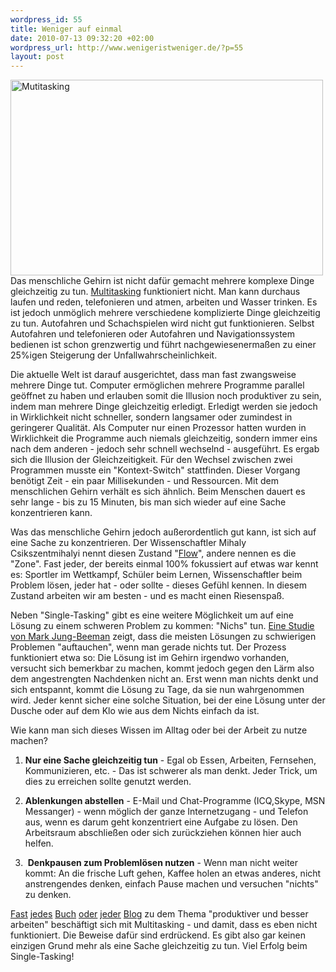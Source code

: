 ```yaml
--- 
wordpress_id: 55
title: Weniger auf einmal
date: 2010-07-13 09:32:20 +02:00
wordpress_url: http://www.wenigeristweniger.de/?p=55
layout: post
---
```

<div class="center"><a href="http://www.flickr.com/photos/ryantron/4453018910/"><img src="http://www.wenigeristweniger.de/wp-content/uploads/2010/07/4453018910_613ea8d637.jpeg" alt="Mutitasking" title="4453018910_613ea8d637" width="500" height="313" class="aligncenter size-full wp-image-243" /></a></div>
Das menschliche Gehirn ist nicht dafür gemacht mehrere komplexe Dinge gleichzeitig zu tun. <a href="http://www.umich.edu/~bcalab/multitasking.html">Multitasking</a> funktioniert nicht. Man kann durchaus laufen und reden, telefonieren und atmen, arbeiten und Wasser trinken. Es ist jedoch unmöglich mehrere verschiedene komplizierte Dinge gleichzeitig zu tun. Autofahren und Schachspielen wird nicht gut funktionieren. Selbst Autofahren und telefonieren oder Autofahren und Navigationssystem bedienen ist schon grenzwertig und führt nachgewiesenermaßen zu einer 25%igen Steigerung der Unfallwahrscheinlichkeit.

Die aktuelle Welt ist darauf ausgerichtet, dass man fast zwangsweise mehrere Dinge tut. Computer ermöglichen mehrere Programme parallel geöffnet zu haben und erlauben somit die Illusion noch produktiver zu sein, indem man mehrere Dinge gleichzeitig erledigt. Erledigt werden sie jedoch in Wirklichkeit nicht schneller, sondern langsamer oder zumindest in geringerer Qualität. Als Computer nur einen Prozessor hatten wurden in Wirklichkeit die Programme auch niemals gleichzeitig, sondern immer eins nach dem anderen - jedoch sehr schnell wechselnd - ausgeführt. Es ergab sich die Illusion der Gleichzeitigkeit. Für den Wechsel zwischen zwei Programmen musste ein "Kontext-Switch" stattfinden. Dieser Vorgang benötigt Zeit - ein paar Millisekunden - und Ressourcen. Mit dem menschlichen Gehirn verhält es sich ähnlich. Beim Menschen dauert es sehr lange - bis zu 15 Minuten, bis man sich wieder auf eine Sache konzentrieren kann.

Was das menschliche Gehirn jedoch außerordentlich gut kann, ist sich auf eine Sache zu konzentrieren. Der Wissenschaftler Mihaly Csikszentmihalyi nennt diesen Zustand "<a href="http://de.wikipedia.org/wiki/Flow_(Psychologie)">Flow</a>", andere nennen es die "Zone". Fast jeder, der bereits einmal 100% fokussiert auf etwas war kennt es: Sportler im Wettkampf, Schüler beim Lernen, Wissenschaftler beim Problem lösen, jeder hat - oder sollte - dieses Gefühl kennen. In diesem Zustand arbeiten wir am besten - und es macht einen Riesenspaß.

Neben "Single-Tasking" gibt es eine weitere Möglichkeit um auf eine Lösung zu einem schweren Problem zu kommen: "Nichs" tun. <a href="http://www.plosbiology.org/article/info:doi/10.1371/journal.pbio.0020097">Eine Studie von Mark Jung-Beeman</a> zeigt, dass die meisten Lösungen zu schwierigen Problemen "auftauchen", wenn man gerade nichts tut. Der Prozess funktioniert etwa so: Die Lösung ist im Gehirn irgendwo vorhanden, versucht sich bemerkbar zu machen, kommt jedoch gegen den Lärm also dem angestrengten Nachdenken nicht an. Erst wenn man nichts denkt und sich entspannt, kommt die Lösung zu Tage, da sie nun wahrgenommen wird. Jeder kennt sicher eine solche Situation, bei der eine Lösung unter der Dusche oder auf dem Klo wie aus dem Nichts einfach da ist.

Wie kann man sich dieses Wissen im Alltag oder bei der Arbeit zu nutze machen?

1. <strong>Nur eine Sache gleichzeitig tun</strong> - Egal ob Essen, Arbeiten, Fernsehen, Kommunizieren, etc. - Das ist schwerer als man denkt. Jeder Trick, um dies zu erreichen sollte genutzt werden.

2. <strong>Ablenkungen abstellen</strong> - E-Mail und Chat-Programme (ICQ,Skype, MSN Messanger) - wenn möglich der ganze Internetzugang - und Telefon aus, wenn es darum geht konzentriert eine Aufgabe zu lösen. Den Arbeitsraum abschließen oder sich zurückziehen können hier auch helfen.

3.  <strong>Denkpausen zum Problemlösen nutzen</strong> - Wenn man nicht weiter kommt: An die frische Luft gehen, Kaffee holen an etwas anderes, nicht anstrengendes denken, einfach Pause machen und versuchen "nichts" zu denken.

<a href="http://www.amazon.de/exec/obidos/ASIN/3492240607/hendrvolkm-21">Fast</a> <a href="http://www.amazon.de/exec/obidos/ASIN/3608945555/hendrvolkm-21">jedes</a> <a href="http://www.amazon.de/exec/obidos/ASIN/0061771295/hendrvolkm-21">Buch</a> <a href="http://www.amazon.de/exec/obidos/ASIN/1439127662/hendrvolkm-21">oder</a> <a href="http://www.npr.org/templates/story/story.php?storyId=112334449">jeder</a> <a href="http://focusmanifesto.com/">Blog</a> zu dem Thema "produktiver und besser arbeiten" beschäftigt sich mit Multitasking - und damit, dass es eben nicht funktioniert. Die Beweise dafür sind erdrückend. Es gibt also gar keinen einzigen Grund mehr als eine Sache gleichzeitig zu tun. Viel Erfolg beim Single-Tasking!
